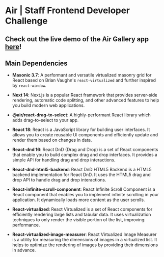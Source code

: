 # Air | Staff Frontend Developer Challenge

## Check out the live demo of the Air Gallery app [here](https://air-gallery-next-14.vercel.app)!


## Main Dependencies

- **Masonic 3.7**: A performant and versatile virtualized masonry grid for React based on Brian Vaughn's ```react-virtualized``` and further inspired by ```react-window```.

- **Next 14**: Next.js is a popular React framework that provides server-side rendering, automatic code splitting, and other advanced features to help you build modern web applications.

- **@air/react-drag-to-select**: A highly-performant React library which adds drag-to-select to your app.

- **React 18**: React is a JavaScript library for building user interfaces. It allows you to create reusable UI components and efficiently update and render them based on changes in data.

- **React-dnd 16**: React DnD (Drag and Drop) is a set of React components that enable you to build complex drag and drop interfaces. It provides a simple API for handling drag and drop interactions.

- **React-dnd-html5-backend**: React DnD HTML5 Backend is a HTML5 backend implementation for React DnD. It uses the HTML5 drag and drop API to handle drag and drop interactions.

- **React-infinite-scroll-component**: React Infinite Scroll Component is a React component that enables you to implement infinite scrolling in your application. It dynamically loads more content as the user scrolls.

- **React-virtualized**: React Virtualized is a set of React components for efficiently rendering large lists and tabular data. It uses virtualization techniques to only render the visible portion of the list, improving performance.

- **React-virtualized-image-measurer**: React Virtualized Image Measurer is a utility for measuring the dimensions of images in a virtualized list. It helps to optimize the rendering of images by providing their dimensions in advance.

